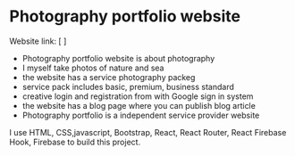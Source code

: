 # Photography portfolio website
Website link: [ ]

* Photography portfolio website is about photography
* I myself take photos of nature and sea
* the website has a service photography packeg
* service pack includes basic, premium, business standard
* creative login and registration from with Google sign in system
* the website has a blog page where you can publish blog article
* Photography portfolio is a independent service provider website


I use HTML, CSS,javascript, Bootstrap, React, React Router, React Firebase Hook, Firebase to build this project.
